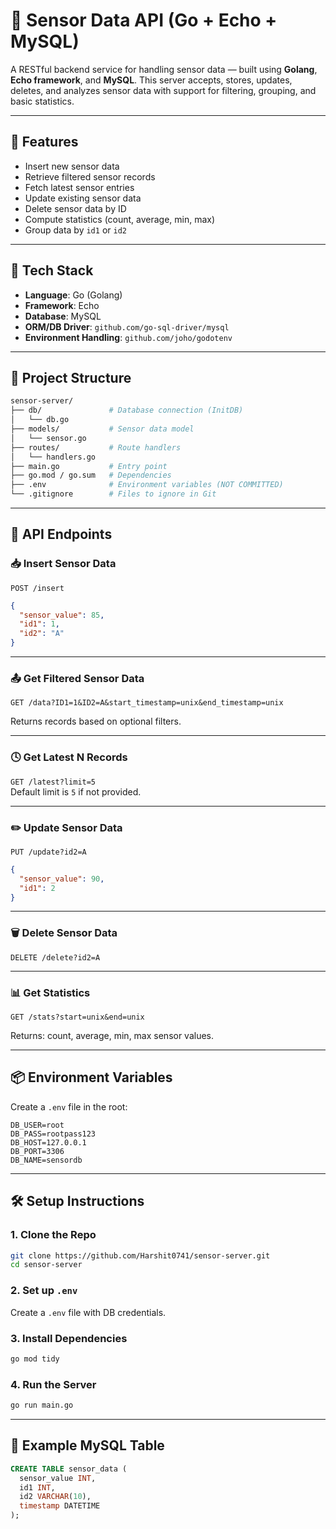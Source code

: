 
# 📡 Sensor Data API (Go + Echo + MySQL)

A RESTful backend service for handling sensor data — built using **Golang**, **Echo framework**, and **MySQL**. This server accepts, stores, updates, deletes, and analyzes sensor data with support for filtering, grouping, and basic statistics.

---

## 🚀 Features

- Insert new sensor data
- Retrieve filtered sensor records
- Fetch latest sensor entries
- Update existing sensor data
- Delete sensor data by ID
- Compute statistics (count, average, min, max)
- Group data by `id1` or `id2`

---

## 🧰 Tech Stack

- **Language**: Go (Golang)
- **Framework**: Echo
- **Database**: MySQL
- **ORM/DB Driver**: `github.com/go-sql-driver/mysql`
- **Environment Handling**: `github.com/joho/godotenv`

---

## 📁 Project Structure

```bash
sensor-server/
├── db/               # Database connection (InitDB)
│   └── db.go
├── models/           # Sensor data model
│   └── sensor.go
├── routes/           # Route handlers
│   └── handlers.go
├── main.go           # Entry point
├── go.mod / go.sum   # Dependencies
├── .env              # Environment variables (NOT COMMITTED)
└── .gitignore        # Files to ignore in Git
```

---

## 🧪 API Endpoints

### 📥 Insert Sensor Data

`POST /insert`

```json
{
  "sensor_value": 85,
  "id1": 1,
  "id2": "A"
}
```

---

### 📤 Get Filtered Sensor Data

`GET /data?ID1=1&ID2=A&start_timestamp=unix&end_timestamp=unix`

Returns records based on optional filters.

---

### 🕓 Get Latest N Records

`GET /latest?limit=5`  
Default limit is `5` if not provided.

---

### ✏️ Update Sensor Data

`PUT /update?id2=A`

```json
{
  "sensor_value": 90,
  "id1": 2
}
```

---

### 🗑️ Delete Sensor Data

`DELETE /delete?id2=A`

---

### 📊 Get Statistics

`GET /stats?start=unix&end=unix`

Returns: count, average, min, max sensor values.

---

## 📦 Environment Variables

Create a `.env` file in the root:

```env
DB_USER=root
DB_PASS=rootpass123
DB_HOST=127.0.0.1
DB_PORT=3306
DB_NAME=sensordb
```

---

## 🛠️ Setup Instructions

### 1. Clone the Repo

```bash
git clone https://github.com/Harshit0741/sensor-server.git
cd sensor-server
```

### 2. Set up `.env`

Create a `.env` file with DB credentials.

### 3. Install Dependencies

```bash
go mod tidy
```

### 4. Run the Server

```bash
go run main.go
```

---

## 📝 Example MySQL Table

```sql
CREATE TABLE sensor_data (
  sensor_value INT,
  id1 INT,
  id2 VARCHAR(10),
  timestamp DATETIME
);
```

